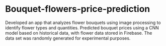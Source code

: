 # Bouquet-flowers-price-prediction
Developed an app that analyzes flower bouquets using image processing to identify flower types and quantities. Predicted bouquet prices using a CNN model based on historical data, with flower data stored in Firebase. The data set was randomly generated for experimental purposes.
